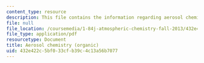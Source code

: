 ```yaml
---
content_type: resource
description: This file contains the information regarding aerosol chemistry-organic.
file: null
file_location: /coursemedia/1-84j-atmospheric-chemistry-fall-2013/432e422c5bf033cfb39c4c13a56b7077_MIT1_84JF13_Lec20_OA.pdf
file_type: application/pdf
resourcetype: Document
title: Aerosol chemistry (organic)
uid: 432e422c-5bf0-33cf-b39c-4c13a56b7077
---
```

